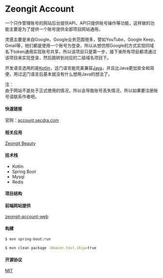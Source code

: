 
# Zeongit Account
  一个只作管理账号的网站后台提供API，API只提供账号操作等功能，这样做的功能主要是为了提供一个账号提供全部项目网站通用。
  
  灵感主要是来自Google，Google业务范围很多，譬如YouTube，Google Keep，Gmail等，他们都是使用一个账号为登录，所以从想仿照Google的方式实现同域名下token通用实现账号共享，所以该项目只是第一步，接下来所有项目都须通过该项目来实现登录，然后跳转到对应的二级域名项目下。
  
  开发语言选用的是[Kotlin](https://www.kotlincn.net/)，这门语言能完美兼容[Java](https://www.Java.com/zh_CN/)，并且比Java更加安全和简便，用过这门语言后基本就没有什么想用Java的想法了。

  注：   
  由于网站不是处于正式使用的情况，所以会导致账号丢失情况，所以如果要注册账号请联系作者吧。
  
#### 快速链接  
官网：[account.secdra.com](http://account.secdra.com)  

#### 相关应用
[Zeongit Beauty](http://beauty.secdra.com/)
  
#### 技术栈  
 - Kotlin
 - Spring Boot  
 - Mysql 
 - Redis  
  
#### 项目结构  
  
#### 前端网站提供
[zeongit-account-web](https://github.com/JunJieFu/zeongit-account-web)
  
#### 构建  
``` bash  
$ mvn spring-boot:run
  
$ mvn clean package -Dmaven.test.skip=true
```  

#### 开源协议  
[MIT](https://opensource.org/licenses/MIT)
